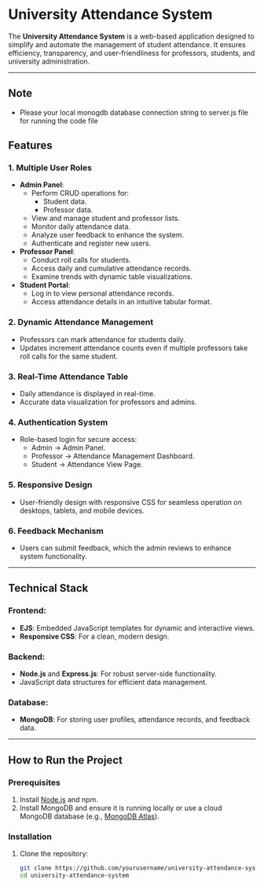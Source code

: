 # University Attendance System

The **University Attendance System** is a web-based application designed to simplify and automate the management of student attendance. It ensures efficiency, transparency, and user-friendliness for professors, students, and university administration.

---
## **Note**
  - Please your local monogdb database connection string to server.js file for running the code file
## **Features**
### 1. Multiple User Roles
- **Admin Panel**:
  - Perform CRUD operations for:
    - Student data.
    - Professor data.
  - View and manage student and professor lists.
  - Monitor daily attendance data.
  - Analyze user feedback to enhance the system.
  - Authenticate and register new users.
- **Professor Panel**:
  - Conduct roll calls for students.
  - Access daily and cumulative attendance records.
  - Examine trends with dynamic table visualizations.
- **Student Portal**:
  - Log in to view personal attendance records.
  - Access attendance details in an intuitive tabular format.

### 2. Dynamic Attendance Management
- Professors can mark attendance for students daily.
- Updates increment attendance counts even if multiple professors take roll calls for the same student.

### 3. Real-Time Attendance Table
- Daily attendance is displayed in real-time.
- Accurate data visualization for professors and admins.

### 4. Authentication System
- Role-based login for secure access:
  - Admin → Admin Panel.
  - Professor → Attendance Management Dashboard.
  - Student → Attendance View Page.

### 5. Responsive Design
- User-friendly design with responsive CSS for seamless operation on desktops, tablets, and mobile devices.

### 6. Feedback Mechanism
- Users can submit feedback, which the admin reviews to enhance system functionality.

---

## **Technical Stack**
### Frontend:
- **EJS**: Embedded JavaScript templates for dynamic and interactive views.
- **Responsive CSS**: For a clean, modern design.

### Backend:
- **Node.js** and **Express.js**: For robust server-side functionality.
- JavaScript data structures for efficient data management.

### Database:
- **MongoDB**: For storing user profiles, attendance records, and feedback data.

---

## **How to Run the Project**

### Prerequisites
1. Install [Node.js](https://nodejs.org/) and npm.
2. Install MongoDB and ensure it is running locally or use a cloud MongoDB database (e.g., [MongoDB Atlas](https://www.mongodb.com/atlas)).

### Installation
1. Clone the repository:
   ```bash
   git clone https://github.com/yourusername/university-attendance-system.git
   cd university-attendance-system
